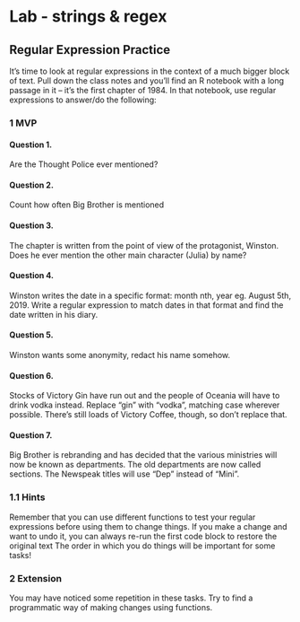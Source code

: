 # Lab - strings & regex
## Regular Expression Practice

It’s time to look at regular expressions in the context of a much bigger block of text. Pull down the class notes and you’ll find an R notebook with a long passage in it – it’s the first chapter of 1984. In that notebook, use regular expressions to answer/do the following:

### 1 MVP
#### Question 1.
Are the Thought Police ever mentioned?



#### Question 2.
Count how often Big Brother is mentioned



#### Question 3.
The chapter is written from the point of view of the protagonist, Winston. Does he ever mention the other main character (Julia) by name?



#### Question 4.
Winston writes the date in a specific format: month nth, year eg. August 5th, 2019. Write a regular expression to match dates in that format and find the date written in his diary.



#### Question 5.
Winston wants some anonymity, redact his name somehow.



#### Question 6.
Stocks of Victory Gin have run out and the people of Oceania will have to drink vodka instead. Replace “gin” with “vodka”, matching case wherever possible. There’s still loads of Victory Coffee, though, so don’t replace that.



#### Question 7.
Big Brother is rebranding and has decided that the various ministries will now be known as departments. The old departments are now called sections. The Newspeak titles will use “Dep” instead of “Mini”.

### 1.1 Hints
Remember that you can use different functions to test your regular expressions before using them to change things.
If you make a change and want to undo it, you can always re-run the first code block to restore the original text
The order in which you do things will be important for some tasks!


### 2 Extension
You may have noticed some repetition in these tasks. Try to find a programmatic way of making changes using functions.